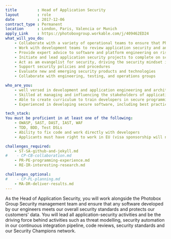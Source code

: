 ```yaml
---
title         : Head of Application Security
layout        : role
date          : 2017-12-06
contract_type : Permanent
location      : London, Paris, Valencia or Munich
apply_Link    : https://photoboxgroup.workable.com/j/409462ED24
what_will_you_do:
    - Collaborate with a variety of operational teams to ensure that PhotoBox Group’s applications are developed, deployed and maintained securely 
    - Work with development teams to review application security and analyze the results
    - Provide expert advice to software and platform engineering on risk assessment, threat modelling and mitigating security weaknesses
    - Initiate and lead application security projects to complete on schedule
    - Act as am evangelist for security, driving the security mindset into engineering and development and ensuring that security is built into the software development lifecycle
    - Support security policies and procedures
    - Evaluate new and emerging security products and technologies
    - Collaborate with engineering, testing, and operations groups

who_are_you:
    - well versed in development and application engineering and architecture
    - Skilled at managing and influencing the stakeholders of application development
    - Able to create curriculum to train developers in secure programming
    - Experienced in developing secure software, including best practices in threat modelling, secure design principles, secure coding, code analysis, security testing and appsec automation

tech_stack:
You must be proficient in at least one of the following:
    - OWASP, SAST, DAST, IAST, WAF
    - TDD, BDD, Test DSLs
    - Ability to fix code and work directly with developers
    - Applicants must have right to work in EU (visa sponsorship will not be provided)

challenges_required:
    - ST-SA-github-and-jekyll.md
#    - CP-CB-collaboration.md
    - PR-PE-programming-experience.md
    - RE-IR-interesting-research.md

challenges_optional:
#    - CP-PL-planning.md
    - MA-DR-deliver-results.md
---
```

As the Head of Application Security, you will work alongside the Photobox Group Security management team and ensure that any software developed by our engineers meets our overall security standards and protects our customers' data. You will lead all application-security activities and be the driving force behind activities such as threat modelling, security automation in our continuous integration pipeline, code reviews, security standards and our Security Champions network.
